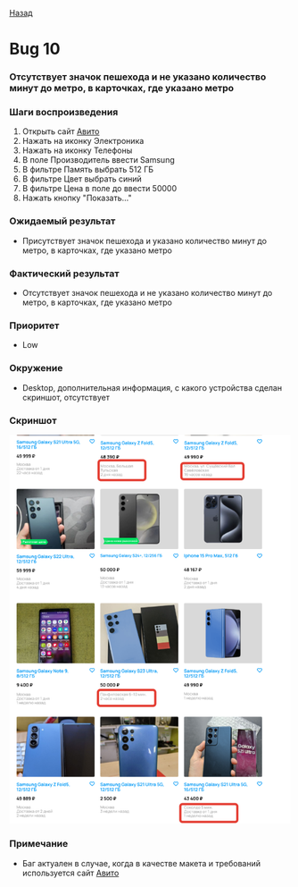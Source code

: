[Назад](../BUGS.md)

# Bug 10

### Отсутствует значок пешехода и не указано количество минут до метро, в карточках, где указано метро

### Шаги воспроизведения

1. Открыть сайт [Авито](https://www.avito.ru) 
2. Нажать на иконку Электроника  
3. Нажать на иконку Телефоны  
4. В поле Производитель ввести Samsung  
5. В фильтре Память выбрать 512 ГБ  
6. В фильтре Цвет выбрать синий  
7. В фильтре Цена в поле до ввести 50000     
8. Нажать кнопку "Показать..."    

### Ожидаемый результат
* Присутствует значок пешехода и указано количество минут до метро, в карточках, где указано метро   

### Фактический результат
* Отсутствует значок пешехода и не указано количество минут до метро, в карточках, где указано метро    

### Приоритет
* Low  

### Окружение
*  Desktop, дополнительная информация, с какого устройства сделан скриншот, отсутствует    
### Скриншот
![bug-10](images/bug-10.png)     

### Примечание
*  Баг актуален в случае, когда в качестве макета и требований используется сайт [Авито](https://www.avito.ru)   